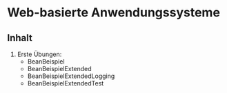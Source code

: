 # Web-basierte Anwendungssysteme

## Inhalt 

1. Erste Übungen:
    - BeanBeispiel
    - BeanBeispielExtended
    - BeanBeispielExtendedLogging
    - BeanBeispielExtendedTest